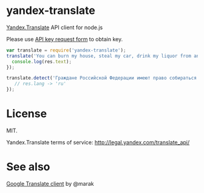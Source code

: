yandex-translate
================

[Yandex.Translate](http://api.yandex.com/translate/doc/dg/concepts/api-overview.xml) API client for node.js

Please use [API key request form](http://api.yandex.com/key/form.xml?service=trnsl) to obtain key.

```js
var translate = require('yandex-translate');
translate('You can burn my house, steal my car, drink my liquor from an old fruitjar.', { to: 'ru', key: 'insert your API key here' }, function(err, res) {
  console.log(res.text);
});

translate.detect('Граждане Российской Федерации имеют право собираться мирно без оружия, проводить собрания, митинги и демонстрации, шествия и пикетирование', function(err, res) {
   // res.lang -> 'ru'
});
```

# License
MIT.

Yandex.Translate terms of service: http://legal.yandex.com/translate_api/

# See also
[Google Translate client](https://github.com/Marak/translate.js) by @marak

